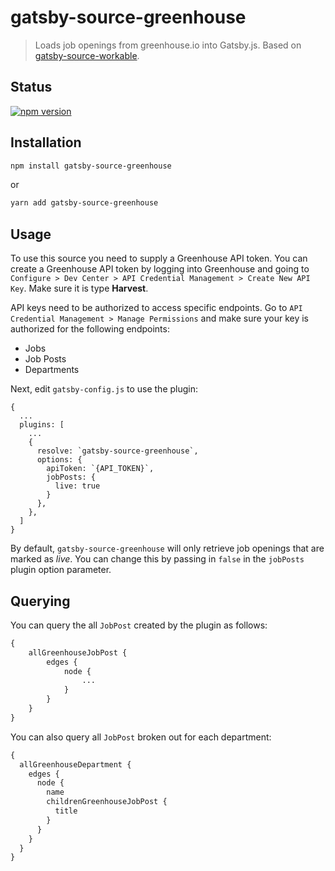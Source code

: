 # gatsby-source-greenhouse

> Loads job openings from greenhouse.io into Gatsby.js. Based on [gatsby-source-workable](https://github.com/tumblbug/gatsby-source-workable).

## Status

[![npm version](https://badge.fury.io/js/gatsby-source-greenhouse.svg)](https://badge.fury.io/js/gatsby-source-greenhouse)

## Installation

```bash
npm install gatsby-source-greenhouse
```

or

```bash
yarn add gatsby-source-greenhouse
```

## Usage

To use this source you need to supply a Greenhouse API token. You can create a Greenhouse API token by logging into Greenhouse and going to `Configure > Dev Center > API Credential Management > Create New API Key`. Make sure it is type **Harvest**.

API keys need to be authorized to access specific endpoints. Go to `API Credential Management > Manage Permissions` and make sure your key is authorized for the following endpoints:

* Jobs
* Job Posts
* Departments

Next, edit `gatsby-config.js` to use the plugin:

```
{
  ...
  plugins: [
    ...
    {
      resolve: `gatsby-source-greenhouse`,
      options: {
        apiToken: `{API_TOKEN}`,
        jobPosts: {
          live: true
        }
      },
    },
  ]
}
```

By default, `gatsby-source-greenhouse` will only retrieve job openings that are marked as _live_. You can change this by passing in `false` in the `jobPosts` plugin option parameter.

## Querying

You can query the all `JobPost` created by the plugin as follows:

```graphql
{
    allGreenhouseJobPost {
        edges {
            node {
                ...
            }
        }
    }
}
```

You can also query all `JobPost` broken out for each department:

```graphql
{
  allGreenhouseDepartment {
    edges {
      node {
        name
        childrenGreenhouseJobPost {
          title
        }
      }
    }
  }
}
```
